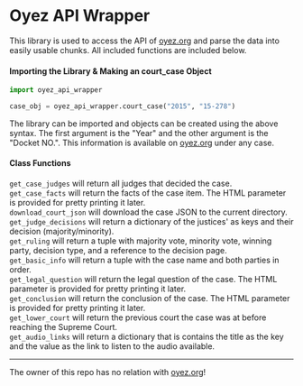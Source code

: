 # Oyez API Wrapper
This library is used to access the API of [oyez.org](oyez.org) and parse the data into easily usable chunks. All included functions are included below. 

#### Importing the Library & Making an court_case Object
```python
import oyez_api_wrapper

case_obj = oyez_api_wrapper.court_case("2015", "15-278")
```
The library can be imported and objects can be created using the above syntax. The first argument is the "Year" and the other argument is the "Docket NO.". This information is available on [oyez.org](oyez.org) under any case.  

#### Class Functions
`get_case_judges` will return all judges that decided the case. <br>
`get_case_facts` will return the facts of the case item. The HTML parameter is provided for pretty printing it later. <br>
`download_court_json` will download the case JSON to the current directory. <br>
`get_judge_decisions` will return a dictionary of the justices' as keys and their decision (majority/minority). <br>
`get_ruling` will return a tuple with majority vote, minority vote, winning party, decision type, and a reference to the decision page. <br>
`get_basic_info` will return a tuple with the case name and both parties in order. <br>
`get_legal_question` will return the legal question of the case. The HTML parameter is provided for pretty printing it later. <br>
`get_conclusion` will return the conclusion of the case. The HTML parameter is provided for pretty printing it later. <br>
`get_lower_court` will return the previous court the case was at before reaching the Supreme Court. <br>
`get_audio_links` will return a dictionary that is contains the title as the key and the value as the link to listen to the audio available. <br>

-----------------------
The owner of this repo has no relation with [oyez.org](oyez.org)!
